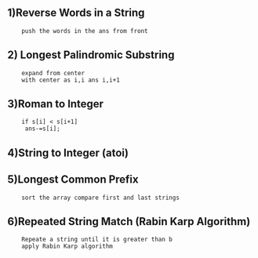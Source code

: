 ## 1)Reverse Words in a String
        push the words in the ans from front

## 2) Longest Palindromic Substring
        expand from center
        with center as i,i ans i,i+1

## 3)Roman to Integer
        if s[i] < s[i+1]
         ans-=s[i];

## 4)String to Integer (atoi)

## 5)Longest Common Prefix
        sort the array compare first and last strings

## 6)Repeated String Match (Rabin Karp Algorithm)
        Repeate a string until it is greater than b
        apply Rabin Karp algorithm